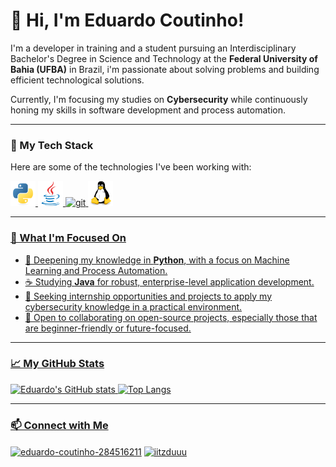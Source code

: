 # 👋 Hi, I'm Eduardo Coutinho!

I'm a developer in training and a student pursuing an Interdisciplinary Bachelor's Degree in Science and Technology at the **Federal University of Bahia (UFBA)** in Brazil, i'm passionate about solving problems and building efficient technological solutions.

Currently, I'm focusing my studies on **Cybersecurity** while continuously honing my skills in software development and process automation.

---

### 🚀 My Tech Stack

Here are some of the technologies I've been working with:

<p align="left">
  <a href="https://www.python.org" target="_blank" rel="noreferrer">
    <img src="https://raw.githubusercontent.com/devicons/devicon/master/icons/python/python-original.svg" alt="python" width="40" height="40"/>
  </a>
  <a href="https://www.java.com" target="_blank" rel="noreferrer">
    <img src="https://raw.githubusercontent.com/devicons/devicon/master/icons/java/java-original.svg" alt="java" width="40" height="40"/>
  </a>
  <a href="https://git-scm.com/" target="_blank" rel="noreferrer">
    <img src="https://www.vectorlogo.zone/logos/git-scm/git-scm-icon.svg" alt="git" width="40" height="40"/>
  </a>
  <a href="https://www.linux.org/" target="_blank" rel="noreferrer">
    <img src="https://raw.githubusercontent.com/devicons/devicon/master/icons/linux/linux-original.svg" alt="linux" width="40" height="40"/>
</p>

---

### 🎯 What I'm Focused On

* 🌱 Deepening my knowledge in **Python**, with a focus on Machine Learning and Process Automation.
* ☕ Studying **Java** for robust, enterprise-level application development.
* 👀 Seeking internship opportunities and projects to apply my cybersecurity knowledge in a practical environment.
* 🤝 Open to collaborating on open-source projects, especially those that are beginner-friendly or future-focused.

---

### 📈 My GitHub Stats

![Eduardo's GitHub stats](https://github-readme-stats.vercel.app/api?username=iitzduuu&show_icons=true&theme=dracula&include_all_commits=true&count_private=true)
![Top Langs](https://github-readme-stats.vercel.app/api/top-langs/?username=iitzduuu&layout=compact&langs_count=7&theme=dracula)

---
### 📫 Connect with Me

<p align="left">
<a href="https://www.linkedin.com/in/eduardo-coutinho-284516211/" target="blank"><img align="center" src="https://raw.githubusercontent.com/rahuldkjain/github-profile-readme-generator/master/src/images/icons/Social/linked-in-alt.svg" alt="eduardo-coutinho-284516211" height="30" width="40" /></a>
<a href="https://instagram.com/eduardo.ipynb" target="blank"><img align="center" src="https://raw.githubusercontent.com/rahuldkjain/github-profile-readme-generator/master/src/images/icons/Social/instagram.svg" alt="iitzduuu" height="30" width="40" /></a>
</p>
